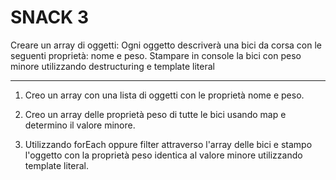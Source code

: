 # SNACK 3

Creare un array di oggetti:
Ogni oggetto descriverà una bici da corsa con le seguenti proprietà: nome e peso.
Stampare in console la bici con peso minore utilizzando destructuring e template literal

***

1. Creo un array con una lista di oggetti con le proprietà nome e peso.

2. Creo un array delle proprietà peso di tutte le bici usando map e determino il valore minore. 

3. Utilizzando forEach oppure filter attraverso l'array delle bici e stampo l'oggetto con la proprietà peso identica al valore minore utilizzando template literal.